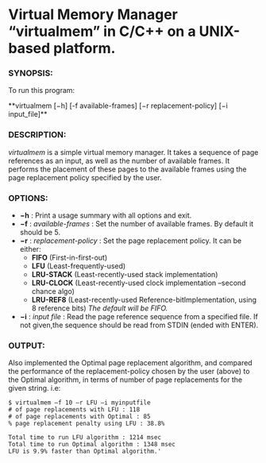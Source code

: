 # Virtual Memory Manager “virtualmem” in C/C++ on a UNIX-based platform.



### SYNOPSIS:
<p>To run this program:</p>
**virtualmem [−h] [-f available-frames] [−r replacement-policy] [−i input_file]**


### DESCRIPTION:
_virtualmem_ is a simple virtual memory manager. It takes a sequence of page references as an input, as well as the number of available frames. It performs the placement of these pages to the available frames using the page replacement policy specified by the user.


### OPTIONS:
*	**−h** : Print a usage summary with all options and exit.
*	**−f** : *available-frames* : Set the number of available frames. By default it should be 5.
*	**−r** : *replacement-policy* : Set the page replacement policy. It can be either:
	*	**FIFO** (First-in-first-out)
	*	**LFU** (Least-frequently-used)
	*	**LRU-STACK** (Least-recently-used stack implementation)
	*	**LRU-CLOCK** (Least-recently-used clock implementation –second chance algo)
	*	**LRU-REF8** (Least-recently-used Reference-bitImplementation, using 8 reference bits)
*The default will be FIFO.*
*	**−i** : *input file* : Read the page reference sequence from a specified file. If not given,the sequence should be read from STDIN (ended with ENTER).


### OUTPUT:
Also implemented the Optimal page replacement algorithm, and compared the performance of the replacement-policy chosen by the user (above) to the Optimal algorithm, in terms of number of page replacements for the given string. i.e:

	$ virtualmem –f 10 –r LFU –i myinputfile
	# of page replacements with LFU : 118
	# of page replacements with Optimal : 85
	% page replacement penalty using LFU : 38.8%
		
	Total time to run LFU algorithm : 1214 msec
	Total time to run Optimal algorithm : 1348 msec
	LFU is 9.9% faster than Optimal algorithm.'
